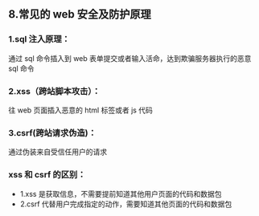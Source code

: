 ## 8.常见的 web 安全及防护原理

### 1.sql 注入原理：

通过 sql 命令插入到 web 表单提交或者输入活命，达到欺骗服务器执行的恶意 sql 命令

### 2.xss（跨站脚本攻击）：

往 web 页面插入恶意的 html 标签或者 js 代码

### 3.csrf(跨站请求伪造)：

通过伪装来自受信任用户的请求

### xss 和 csrf 的区别：

- 1.xss 是获取信息，不需要提前知道其他用户页面的代码和数据包
- 2.csrf 代替用户完成指定的动作，需要知道其他页面的代码和数据包
